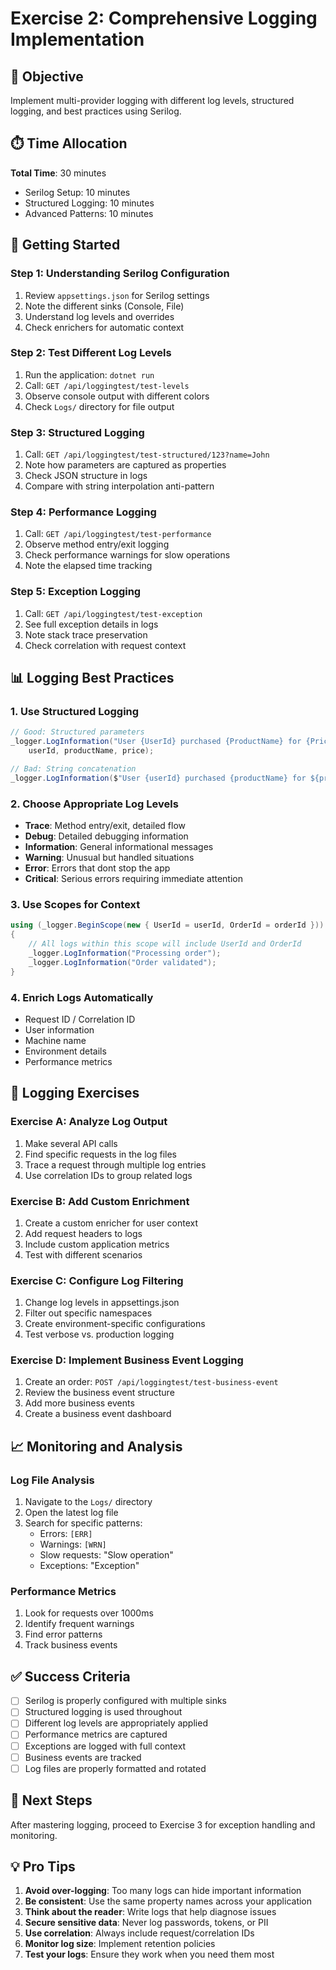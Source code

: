 # Exercise 2: Comprehensive Logging Implementation

## 🎯 Objective
Implement multi-provider logging with different log levels, structured logging, and best practices using Serilog.

## ⏱️ Time Allocation
**Total Time**: 30 minutes
- Serilog Setup: 10 minutes
- Structured Logging: 10 minutes
- Advanced Patterns: 10 minutes

## 🚀 Getting Started

### Step 1: Understanding Serilog Configuration
1. Review `appsettings.json` for Serilog settings
2. Note the different sinks (Console, File)
3. Understand log levels and overrides
4. Check enrichers for automatic context

### Step 2: Test Different Log Levels
1. Run the application: `dotnet run`
2. Call: `GET /api/loggingtest/test-levels`
3. Observe console output with different colors
4. Check `Logs/` directory for file output

### Step 3: Structured Logging
1. Call: `GET /api/loggingtest/test-structured/123?name=John`
2. Note how parameters are captured as properties
3. Check JSON structure in logs
4. Compare with string interpolation anti-pattern

### Step 4: Performance Logging
1. Call: `GET /api/loggingtest/test-performance`
2. Observe method entry/exit logging
3. Check performance warnings for slow operations
4. Note the elapsed time tracking

### Step 5: Exception Logging
1. Call: `GET /api/loggingtest/test-exception`
2. See full exception details in logs
3. Note stack trace preservation
4. Check correlation with request context

## 📊 Logging Best Practices

### 1. Use Structured Logging
```csharp
// Good: Structured parameters
_logger.LogInformation("User {UserId} purchased {ProductName} for {Price:C}", 
    userId, productName, price);

// Bad: String concatenation
_logger.LogInformation($"User {userId} purchased {productName} for ${price}");
```

### 2. Choose Appropriate Log Levels
- **Trace**: Method entry/exit, detailed flow
- **Debug**: Detailed debugging information
- **Information**: General informational messages
- **Warning**: Unusual but handled situations
- **Error**: Errors that dont stop the app
- **Critical**: Serious errors requiring immediate attention

### 3. Use Scopes for Context
```csharp
using (_logger.BeginScope(new { UserId = userId, OrderId = orderId }))
{
    // All logs within this scope will include UserId and OrderId
    _logger.LogInformation("Processing order");
    _logger.LogInformation("Order validated");
}
```

### 4. Enrich Logs Automatically
- Request ID / Correlation ID
- User information
- Machine name
- Environment details
- Performance metrics

## 🧪 Logging Exercises

### Exercise A: Analyze Log Output
1. Make several API calls
2. Find specific requests in the log files
3. Trace a request through multiple log entries
4. Use correlation IDs to group related logs

### Exercise B: Add Custom Enrichment
1. Create a custom enricher for user context
2. Add request headers to logs
3. Include custom application metrics
4. Test with different scenarios

### Exercise C: Configure Log Filtering
1. Change log levels in appsettings.json
2. Filter out specific namespaces
3. Create environment-specific configurations
4. Test verbose vs. production logging

### Exercise D: Implement Business Event Logging
1. Create an order: `POST /api/loggingtest/test-business-event`
2. Review the business event structure
3. Add more business events
4. Create a business event dashboard

## 📈 Monitoring and Analysis

### Log File Analysis
1. Navigate to the `Logs/` directory
2. Open the latest log file
3. Search for specific patterns:
   - Errors: `[ERR]`
   - Warnings: `[WRN]`
   - Slow requests: "Slow operation"
   - Exceptions: "Exception"

### Performance Metrics
1. Look for requests over 1000ms
2. Identify frequent warnings
3. Find error patterns
4. Track business events

## ✅ Success Criteria
- [ ] Serilog is properly configured with multiple sinks
- [ ] Structured logging is used throughout
- [ ] Different log levels are appropriately applied
- [ ] Performance metrics are captured
- [ ] Exceptions are logged with full context
- [ ] Business events are tracked
- [ ] Log files are properly formatted and rotated

## 🔄 Next Steps
After mastering logging, proceed to Exercise 3 for exception handling and monitoring.

## 💡 Pro Tips
1. **Avoid over-logging**: Too many logs can hide important information
2. **Be consistent**: Use the same property names across your application
3. **Think about the reader**: Write logs that help diagnose issues
4. **Secure sensitive data**: Never log passwords, tokens, or PII
5. **Use correlation**: Always include request/correlation IDs
6. **Monitor log size**: Implement retention policies
7. **Test your logs**: Ensure they work when you need them most

